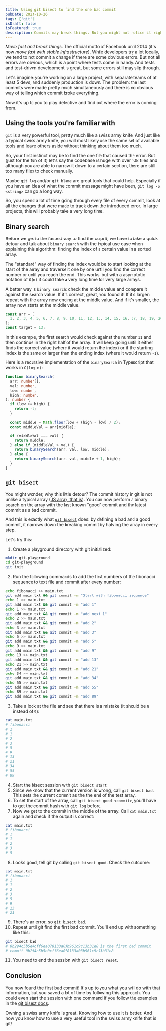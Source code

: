 ```yaml
---
title: Using git bisect to find the one bad commit
pubDate: 2023-10-26
tags: ['git']
isDraft: false
isFeatured: true
description: Commits may break things. But you might not notice it right away and push more commits. With git bisect you'll find the bad commit in no time.
---
```


_Move fast and break things_. The official motto of Facebook until 2014 (it's now _move fast with stable infrastructure_). While developers try a lot locally, we tend to not commit a change if there are some obvious errors. But not all errors are obvious, which is a point where tests come in handy. And tests and test-driven development is great, but some errors still may slip through.

Let's imagine: you're working on a large project, with separate teams of at least 5 devs, and suddenly production is down. The problem: the last commits were made pretty much simultaneously and there is no obvious way of telling which commit broke everything.

Now it's up to you to play detective and find out where the error is coming from.

## Using the tools you're familiar with

`git` is a very powerful tool, pretty much like a swiss army knife. And just like a typical swiss army knife, you will most likely use the same set of available tools and leave others aside without thinking about them too much.

So, your first instinct may be to find the one file that caused the error. But (just for the fun of it) let's say the codebase is huge with over 10k files and although you are able to narrow it down to a certain section, there are still too many files to check manually.

Maybe `git log` and/or `git blame` are great tools that could help. Especially if you have an idea of what the commit message might have been, `git log -S <string>` can go a long way.

So, you spend a lot of time going through every file of every commit, look at all the changes that were made to track down the introduced error. In large projects, this will probably take a very long time.

## Binary search

Before we get to the fastest way to find the culprit, we have to take a quick detour and talk about `binary search` with the typical use case when explaining this algorithm: finding the index of a certain value in a sorted array.

The "standard" way of finding the index would be to start looking at the start of the array and traverse it one by one until you find the correct number or until you reach the end. This works, but with a asymptotic notation of `O(n)` it could take a very long time for very large arrays.

A better way is `binary search`: check the middle value and compare it against the search value. If it's correct, great, you found it! If it's larger: repeat with the array now ending at the middle value. And if it's smaller, the array now starts at the middle value.

```ts
const arr = [
  1, 2, 3, 4, 5, 6, 7, 8, 9, 10, 11, 12, 13, 14, 15, 16, 17, 18, 19, 20,
];
const target = 13;
```

In this example, the first search would check against the number `11` and then continue in the right half of the array. It will keep going until it either finds the correct value (where it would return the index) or if the starting index is the same or larger than the ending index (where it would return `-1`).

Here is a recursive implementation of the `binarySearch` in Typescript that works in `O(log n)`:

```ts
function binarySearch(
  arr: number[],
  val: number,
  low: number,
  high: number,
): number {
  if (low >= high) {
    return -1;
  }

  const middle = Math.floor(low + (high - low) / 2);
  const middleVal = arr[middle];

  if (middleVal === val) {
    return middle;
  } else if (middleVal > val) {
    return binarySearch(arr, val, low, middle);
  } else {
    return binarySearch(arr, val, middle + 1, high);
  }
}
```

## `git bisect`

You might wonder, why this little detour? The commit history in git is not unlike a typical array ([JS array, that is](/blog/til-2)). You can now perform a binary search on the array with the last known "good" commit and the latest commit as a bad commit.

And this is exactly what [`git bisect`](https://git-scm.com/docs/git-bisect) does: by defining a bad and a good commit, it narrows down the breaking commit by halving the array in every step.

Let's try this:

1. Create a playground directory with git initialized:

```sh
mkdir git-playground
cd git-playground
git init
```

2. Run the following commands to add the first numbers of the fibonacci sequence to text file and commit after every number:

```sh
echo fibonacci >> main.txt
git add main.txt && git commit -m "Start with fibonacci sequence"
echo 1 >> main.txt
git add main.txt && git commit -m "add 1"
echo 1 >> main.txt
git add main.txt && git commit -m "add next 1"
echo 2 >> main.txt
git add main.txt && git commit -m "add 2"
echo 3 >> main.txt
git add main.txt && git commit -m "add 3"
echo 5 >> main.txt
git add main.txt && git commit -m "add 5"
echo 9 >> main.txt
git add main.txt && git commit -m "add 9"
echo 13 >> main.txt
git add main.txt && git commit -m "add 13"
echo 21 >> main.txt
git add main.txt && git commit -m "add 21"
echo 34 >> main.txt
git add main.txt && git commit -m "add 34"
echo 55 >> main.txt
git add main.txt && git commit -m "add 55"
echo 89 >> main.txt
git add main.txt && git commit -m "add 89"
```

3. Take a look at the file and see that there is a mistake (it should be `8` instead of `9`):

```sh
cat main.txt
# fibonacci
# 1
# 1
# 2
# 3
# 5
# 9
# 13
# 21
# 34
# 55
# 89
```

4. Start the bisect session with `git bisect start`
5. Since we know that the current version is wrong, call `git bisect bad`. This sets the current commit as the the end of the test array.
6. To set the start of the array, call `git bisect good <commit>`, you'll have to get the commit hash with `git log` before.
7. Now we get to the commit in the middle of the array. Call `cat main.txt` again and check if the output is correct:

```sh
cat main.txt
# fibonacci
# 1
# 1
# 2
# 3
# 5
```

8. Looks good, tell git by calling `git bisect good`. Check the outcome:

```sh
cat main.txt
# fibonacci
# 1
# 1
# 2
# 3
# 5
# 9
# 13
# 21
```

9. There's an error, so `git bisect bad`.
10. Repeat until git find the first bad commit. You'll end up with something like this:

```sh
git bisect bad
# 0b294c5b5e0cff6ea078133a03b961c9c13b31e8 is the first bad commit
# commit 0b294c5b5e0cff6ea078133a03b961c9c13b31e8
```

11. You need to end the session with `git bisect reset`.

## Conclusion

You now found the first bad commit! It's up to you what you will do with that information, but you saved a lot of time by following this approach. You could even start the session with one command if you follow the examples in the [git bisect docs](https://git-scm.com/docs/git-bisect#_examples).

Owning a swiss army knife is great. Knowing how to use it is better. And now you know how to use a very useful tool in the swiss army knife that is git!
